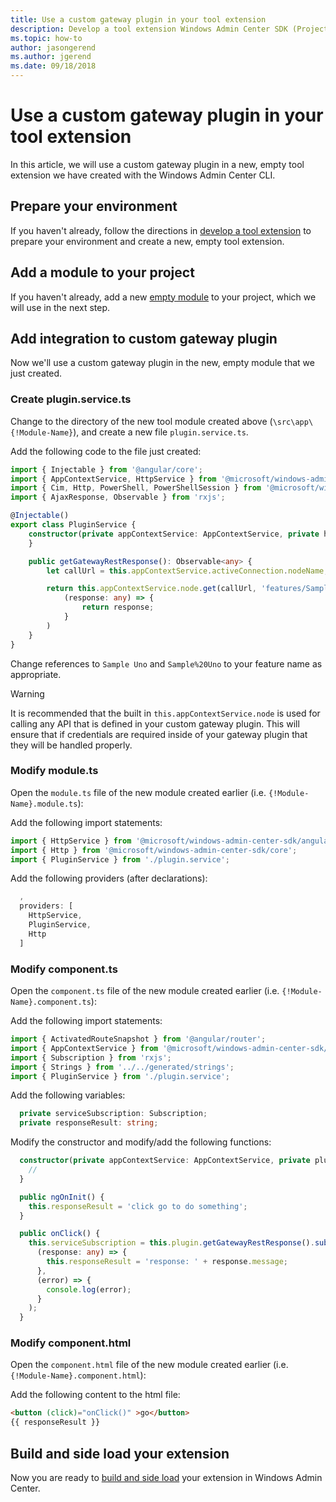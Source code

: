 ```yaml
---
title: Use a custom gateway plugin in your tool extension
description: Develop a tool extension Windows Admin Center SDK (Project Honolulu) - use a custom gateway plugin in your tool extension
ms.topic: how-to
author: jasongerend
ms.author: jgerend
ms.date: 09/18/2018
---
```


# Use a custom gateway plugin in your tool extension

In this article, we will use a custom gateway plugin in a new, empty tool extension we have created with the Windows Admin Center CLI.

## Prepare your environment ##

If you haven't already, follow the directions in [develop a tool extension](../develop-tool.md) to prepare your environment and create a new, empty tool extension.

## Add a module to your project ##

If you haven't already, add a new [empty module](add-module.md) to your project, which we will use in the next step.

## Add integration to custom gateway plugin ##

Now we'll use a custom gateway plugin in the new, empty module that we just created.

### Create plugin.service.ts

Change to the directory of the new tool module created above (```\src\app\{!Module-Name}```), and create a new file ```plugin.service.ts```.

Add the following code to the file just created:
``` ts
import { Injectable } from '@angular/core';
import { AppContextService, HttpService } from '@microsoft/windows-admin-center-sdk/angular';
import { Cim, Http, PowerShell, PowerShellSession } from '@microsoft/windows-admin-center-sdk/core';
import { AjaxResponse, Observable } from 'rxjs';

@Injectable()
export class PluginService {
    constructor(private appContextService: AppContextService, private http: Http) {
    }

    public getGatewayRestResponse(): Observable<any> {
        let callUrl = this.appContextService.activeConnection.nodeName;

        return this.appContextService.node.get(callUrl, 'features/Sample%20Uno').map(
            (response: any) => {
                return response;
            }
        )
    }
}
```

Change references to ```Sample Uno``` and ```Sample%20Uno``` to your feature name as appropriate.

> [!WARNING]
> It is recommended that the built in ```this.appContextService.node``` is used for calling any API that is defined in your custom gateway plugin. This will ensure that if credentials are required inside of your gateway plugin that they will be handled properly.

### Modify module.ts

Open the ```module.ts``` file of the new module created earlier (i.e. ```{!Module-Name}.module.ts```):

Add the following import statements:

``` ts
import { HttpService } from '@microsoft/windows-admin-center-sdk/angular';
import { Http } from '@microsoft/windows-admin-center-sdk/core';
import { PluginService } from './plugin.service';
```

Add the following providers (after declarations):

``` ts
  ,
  providers: [
    HttpService,
    PluginService,
    Http
  ]
```

### Modify component.ts

Open the ```component.ts``` file of the new module created earlier (i.e. ```{!Module-Name}.component.ts```):

Add the following import statements:

``` ts
import { ActivatedRouteSnapshot } from '@angular/router';
import { AppContextService } from '@microsoft/windows-admin-center-sdk/angular';
import { Subscription } from 'rxjs';
import { Strings } from '../../generated/strings';
import { PluginService } from './plugin.service';
```

Add the following variables:

``` ts
  private serviceSubscription: Subscription;
  private responseResult: string;
```

Modify the constructor and modify/add the following functions:

``` ts
  constructor(private appContextService: AppContextService, private plugin: PluginService) {
    //
  }

  public ngOnInit() {
    this.responseResult = 'click go to do something';
  }

  public onClick() {
    this.serviceSubscription = this.plugin.getGatewayRestResponse().subscribe(
      (response: any) => {
        this.responseResult = 'response: ' + response.message;
      },
      (error) => {
        console.log(error);
      }
    );
  }
```

### Modify component.html ###

Open the ```component.html``` file of the new module created earlier (i.e. ```{!Module-Name}.component.html```):

Add the following content to the html file:
``` html
<button (click)="onClick()" >go</button>
{{ responseResult }}
```

## Build and side load your extension

Now you are ready to [build and side load](../develop-tool.md#build-and-side-load-your-extension) your extension in Windows Admin Center.

